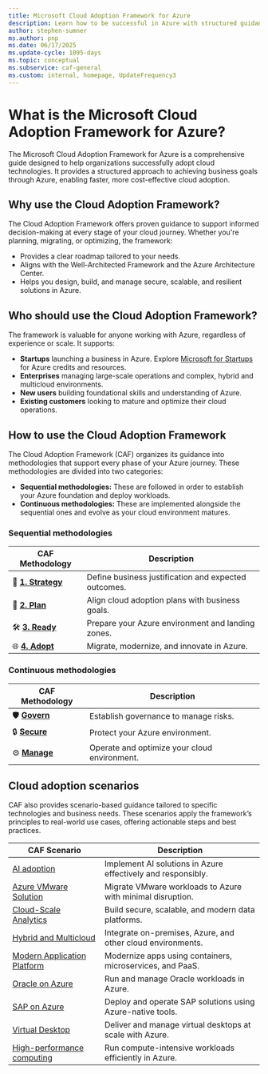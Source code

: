 ```yaml
---
title: Microsoft Cloud Adoption Framework for Azure
description: Learn how to be successful in Azure with structured guidance to support every stage of your Azure cloud adoption journey.
author: stephen-sumner
ms.author: pnp
ms.date: 06/17/2025
ms.update-cycle: 1095-days
ms.topic: conceptual
ms.subservice: caf-general
ms.custom: internal, homepage, UpdateFrequency3
---
```


# What is the Microsoft Cloud Adoption Framework for Azure?

The Microsoft Cloud Adoption Framework for Azure is a comprehensive guide designed to help organizations successfully adopt cloud technologies. It provides a structured approach to achieving business goals through Azure, enabling faster, more cost-effective cloud adoption.

## Why use the Cloud Adoption Framework?

The Cloud Adoption Framework offers proven guidance to support informed decision-making at every stage of your cloud journey. Whether you're planning, migrating, or optimizing, the framework:

- Provides a clear roadmap tailored to your needs.
- Aligns with the Well-Architected Framework and the Azure Architecture Center.
- Helps you design, build, and manage secure, scalable, and resilient solutions in Azure.

## Who should use the Cloud Adoption Framework?

The framework is valuable for anyone working with Azure, regardless of experience or scale. It supports:

- **Startups** launching a business in Azure. Explore [Microsoft for Startups](https://www.microsoft.com/startups) for Azure credits and resources.
- **Enterprises** managing large-scale operations and complex, hybrid and multicloud environments.
- **New users** building foundational skills and understanding of Azure.
- **Existing customers** looking to mature and optimize their cloud operations.

## How to use the Cloud Adoption Framework

The Cloud Adoption Framework (CAF) organizes its guidance into methodologies that support every phase of your Azure journey. These methodologies are divided into two categories:

- **Sequential methodologies:** These are followed in order to establish your Azure foundation and deploy workloads.
- **Continuous methodologies:** These are implemented alongside the sequential ones and evolve as your cloud environment matures.

### Sequential methodologies

| CAF Methodology | Description |
|-------------|-------------|
| 🚀 [**1. Strategy**](/azure/cloud-adoption-framework/strategy/) | Define business justification and expected outcomes. |
| 📝 [**2. Plan**](/azure/cloud-adoption-framework/plan/) | Align cloud adoption plans with business goals. |
| 🛠️ [**3. Ready**](/azure/cloud-adoption-framework/ready/) | Prepare your Azure environment and landing zones. |
| 🌐 [**4. Adopt**](/azure/cloud-adoption-framework/adopt/) | Migrate, modernize, and innovate in Azure. |

### Continuous methodologies

| CAF Methodology | Description |
|-------------|-------------|
| 🛡️ [**Govern**](/azure/cloud-adoption-framework/govern/) | Establish governance to manage risks. |
| 🔒 [**Secure**](/azure/cloud-adoption-framework/secure/) | Protect your Azure environment. |
| ⚙️ [**Manage**](/azure/cloud-adoption-framework/manage/) |  Operate and optimize your cloud environment. |

## Cloud adoption scenarios

CAF also provides scenario-based guidance tailored to specific technologies and business needs. These scenarios apply the framework’s principles to real-world use cases, offering actionable steps and best practices.

| CAF Scenario | Description |
|--------------|-----------------|
| [AI adoption](./scenarios/ai/index.md) | Implement AI solutions in Azure effectively and responsibly. |
| [Azure VMware Solution](./scenarios/azure-vmware/index.md) | Migrate VMware workloads to Azure with minimal disruption. |
| [Cloud-Scale Analytics](./scenarios/data-management/index.md) | Build secure, scalable, and modern data platforms. |
| [Hybrid and Multicloud](./scenarios/hybrid/index.md) | Integrate on-premises, Azure, and other cloud environments. |
| [Modern Application Platform](./scenarios/app-platform/index.md) | Modernize apps using containers, microservices, and PaaS. |
| [Oracle on Azure](./scenarios/oracle-on-azure/index.md) | Run and manage Oracle workloads in Azure. |
| [SAP on Azure](./scenarios/sap/index.md) | Deploy and operate SAP solutions using Azure-native tools. |
| [Virtual Desktop](./scenarios/azure-virtual-desktop/index.md) | Deliver and manage virtual desktops at scale with Azure. |
| [High-performance computing](./scenarios/azure-hpc/index.md) | Run compute-intensive workloads efficiently in Azure. |